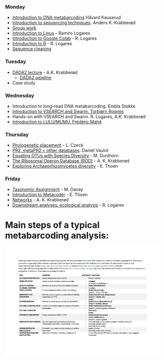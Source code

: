 ### Monday
- [Introduction to DNA metabarcoding](./Lecture_pdfs/Intro%20lecture%20revised.pdf) Håvard Kauserud
- [Introduction to sequencing techniques](../Lectures/Lecture_pdfs/Seq_tech_Krabberod_v25.pdf). Anders K. Krabberød
- [Group work](./Lecture_pdfs/Groups.pdf)
- [Introduction to Linux](../Lectures/Intro.to.unix/) - Ramiro Logares
- [Introduction to Google Colab](../Lectures/Intro.to.colab/) - R. Logares 
- [Introduction to R](../Lectures/intro.to.R/) - R. Logares
- [Sequence cleaning](../Lectures/cutadapt.and.seq.cleaning/)
### Tuesday
- [DADA2 lecture](./Lecture_pdfs/DADA2_lecture_V25.pdf) - A.K. Krabberød
  - [DADA2 pipeline](../Dada2_Pipeline/)
- Case study
### Wednesday
- Introduction to long-read DNA metabarcoding. Embla Stokke
- [Introduction to VSEARCH and Swarm. Torbjørn Rognes](./Lecture_pdfs/bio9901merg1-2025-vsearch-swarm.pdf)
- Hands-on with VSEARCH and Swarm. R. Logares, A.K. Krabberød
- [Introduction to LULU/MUMU. Frédéric Mahé](./Lecture_pdfs/mahe_lulu_olso_2025.pdf)
### Thursday
- [Phylogenetic placement](./Lecture_pdfs/phylogenetic-placement.pdf) - L. Czeck
- [PR2, metaPR2 + other databases](./Lecture_pdfs/2025-04-10%20PR2-UiO%20course.pdf). Daniel Vaulot
- [Equating OTUs with Species Diversity](./Lecture_pdfs/clustering_talk_Oslo_2025.pdf) - M. Dunthorn
- [The Ribosomal Operon Database (ROD)](./Lecture_pdfs/Krabberod_ROD_BIO9905MERG_V25.pdf) - A. K. Krabberød
- [Exploring Archaeorhizomycetes diversity](./Lecture_pdfs/Archies_spring2025_ELLA_THOEN.pdf) - E. Thoen
### Friday
- [Taxonomic Assignment](./Lecture_pdfs/metabarcoding_course_taxonomic_assignment_11042025.pdf) - M. Davey
- [Introduction to Metacoder](./Lecture_pdfs/Metacoder%20introduction.pdf) - E. Thoen
- [Networks](./Lecture_pdfs/Networks_Bio9905_V25.pdf) - A. K. Krabberød
- [Downstream analyses: ecological analysis](./community.ecology.intro/) - R. Logares

# Main steps of a typical metabarcoding analysis:

![](./Lecture_pdfs/bioinfo_steps.png)  